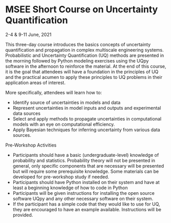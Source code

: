 # MSEE Short Course on Uncertainty Quantification

2-4 & 9-11 June, 2021

This three-day course introduces the basics concepts of uncertainty quantification and propagation in complex multiscale engineering systems. Probabilistic and Uncertainty Quantification (UQ) methods are presented in the morning followed by Python modeling exercises using the UQpy software in the afternoon to reinforce the material. At the end of this course, it is the goal that attendees will have a foundation in the principles of UQ and the practical acumen to apply these principles to UQ problems in their application areas of interest.

More specifically, attendees will learn how to:
- Identify source of uncertainties in models and data
- Represent uncertainties in model inputs and outputs and experimental data sources
- Select and apply methods to propagate uncertainties in computational models with an eye on computational efficiency.
- Apply Bayesian techniques for inferring uncertainty from various data sources.

Pre-Workshop Activities
- Participants should have a basic (undergraduate-level) knowledge of probability and statistics. Probability theory will not be presented in general, only specific components that are necessary will be presented but will require some prerequisite knowledge. Some materials can be developed for pre-workshop study if needed.
- Participants should have Python installed on their system and have at least a beginning knowledge of how to code in Python
- Participants will be given instructions for installing the open source software UQpy and any other necessary software on their system.           
- If the participant has a simple code that they would like to use for UQ, they are encouraged to have an example available. Instructions will be provided.

